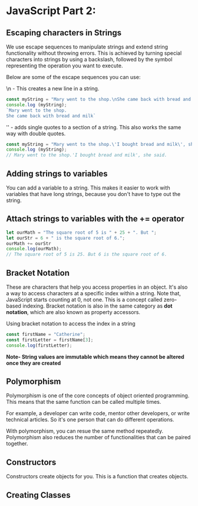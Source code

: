 # JavaScript Part 2: 

## Escaping characters in Strings 
We use escape sequences to manipulate strings and extend string functionality without throwing errors. This is achieved by turning special characters into strings by using a backslash, followed by the symbol representing the operation you want to execute. 

Below are some of the escape sequences you can use:

\n - This creates a new line in a string. 

```JavaScript
const myString = "Mary went to the shop.\nShe came back with bread and milk"
console.log (myString);
`Mary went to the shop.
She came back with bread and milk`
```

\'\' - adds single quotes to a section of a string. This also works the same way with double quotes.

```JavaScript
const myString = "Mary went to the shop.\'I bought bread and milk\', she said."
console.log (myString);
// Mary went to the shop.'I bought bread and milk', she said.
```

## Adding strings to variables

You can add a variable to a string. This makes it easier to work with variables that have long strings, because you don't have to type out the string. 

## Attach strings to variables with the += operator

```JavaScript
let ourMath = "The square root of 5 is " + 25 + ". But ";
let ourStr = 6 + " is the square root of 6.";
ourMath += ourStr
console.log(ourMath);
// The square root of 5 is 25. But 6 is the square root of 6.
```

## Bracket Notation
These are characters that help you access properties in an object. It's also a way to access characters at a specific index within a string. Note that, JavaScript starts counting at 0, not one. This is a concept called zero-based indexing. Bracket notation is also in the same category as **dot notation**, which are also known as property accessors.

Using bracket notation to access the index in a string
```JavaScript
const firstName = "Catherine";
const firstLetter = firstName[3];
console.log(firstLetter);
```

**Note- String values are immutable which means they cannot be altered once they are created**

## Polymorphism
Polymorphism is one of the core concepts of object oriented programming. This means that the same function can be called multiple times. 

For example, a developer can write code, mentor other developers, or write technical articles. So it's one person that can do different operations. 

With polymorphism, you can resue the same method repeatedly. 
Polymorphism also reduces the number of functionalities that can be paired together. 

## Constructors
Constructors create objects for you. This is a function that creates objects. 

## Creating Classes

